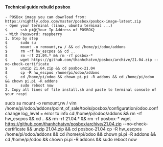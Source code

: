 #### Technical guide rebuild posbox
    - POSBox image you can download from: https://nightly.odoo.com/master/posbox/posbox-image-latest.zip
    - Open your terminal (linux, ubuntu terminal ...)
    $      ssh pi@{Your Ip Address of POSBOX}
    - With Password: raspberry
    1. Step by step
    $      sudo su
    $      mount -o remount,rw / && cd /home/pi/odoo/addons
    $      rm -rf hw_escpos && cd ..
    $      rm -rf 21.04.* && rm -rf posbox-*
    $      wget https://github.com/thanhchatvn/posbox/archive/21.04.zip --no-check-certificate
    $      unzip 21.04.zip && cd posbox-21.04
    $      cp -R hw_escpos /home/pi/odoo/addons
    $      cd /home/pi/odoo && chown pi.pi -R addons && cd /home/pi/odoo && chown pi.pi -R addons
    $      sudo reboot now
    2. Copy all lines of file install.sh and paste to terminal console of your raspi

sudo su
mount -o remount,rw /
vim /home/pi/odoo/addons/point_of_sale/tools/posbox/configuration/odoo.conf
change log_level = error to info
cd /home/pi/odoo/addons && rm -rf hw_escpos && cd .. && rm -rf 21.04.* && rm -rf posbox-*
wget https://github.com/thanhchatvn/posbox/archive/21.04.zip --no-check-certificate && unzip 21.04.zip && cd posbox-21.04
cp -R hw_escpos /home/pi/odoo/addons && cd /home/pi/odoo && chown pi.pi -R addons && cd /home/pi/odoo && chown pi.pi -R addons && sudo reboot now

